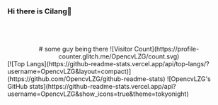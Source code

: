 ### Hi there is Cilang👋
<div align=center></br></br></br>
  # some guy being there
  ![Visitor Count](https://profile-counter.glitch.me/OpencvLZG/count.svg)
</div>
[![Top Langs](https://github-readme-stats.vercel.app/api/top-langs/?username=OpencvLZG&layout=compact)](https://github.com/OpencvLZG/github-readme-stats)
![OpencvLZG's GitHub stats](https://github-readme-stats.vercel.app/api?username=OpencvLZG&show_icons=true&theme=tokyonight)

<!--
**OpencvLZG/OpencvLZG** is a ✨ _special_ ✨ repository because its `README.md` (this file) appears on your GitHub profile.

Here are some ideas to get you started:

- 🔭 I’m currently working on ...
- 🌱 I’m currently learning ...
- 👯 I’m looking to collaborate on ...
- 🤔 I’m looking for help with ...
- 💬 Ask me about ...
- 📫 How to reach me: ...
- 😄 Pronouns: ...
- ⚡ Fun fact: ...
-->
